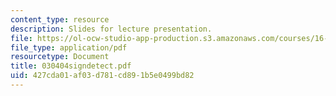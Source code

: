 ```yaml
---
content_type: resource
description: Slides for lecture presentation.
file: https://ol-ocw-studio-app-production.s3.amazonaws.com/courses/16-422-human-supervisory-control-of-automated-systems-spring-2004/427cda01af03d781cd891b5e0499bd82_030404signdetect.pdf
file_type: application/pdf
resourcetype: Document
title: 030404signdetect.pdf
uid: 427cda01-af03-d781-cd89-1b5e0499bd82
---
```

